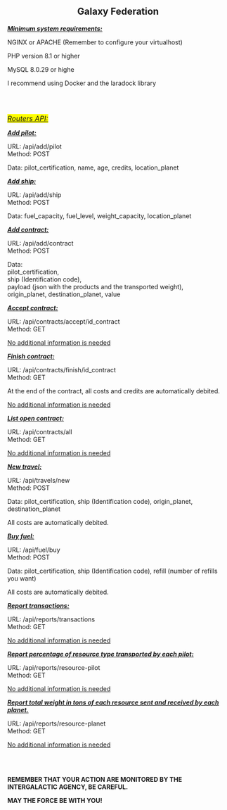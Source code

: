 <h2 style="text-align:center"><strong>Galaxy Federation</strong></h2>

<p><strong><u><em>Minimum system requirements:</em></u></strong></p>
<p>NGINX or APACHE (Remember to configure your virtualhost)</p>
<p>PHP version 8.1 or higher</p>
<p>MySQL 8.0.29 or highe</p>

<p>I recommend using Docker and the laradock library</p>

<br/>
<br/>

<p><em><span style="font-size:16px"><u><span style="background-color:#FFFF00">Routers API:</span></u></span></em></p>


<p><strong><u><em>Add pilot:</em></u></strong></p>
<p>URL: /api/add/pilot<br />
Method: POST</p>
<p>Data: pilot_certification, name, age, credits, location_planet</p>


<p><strong><u><em>Add ship:</em></u></strong></p>
<p>URL: /api/add/ship<br />
Method: POST</p>
<p>Data: fuel_capacity, fuel_level, weight_capacity, location_planet</p>


<p><strong><u><em>Add contract:</em></u></strong></p>
<p>URL: /api/add/contract<br />
Method: POST</p>
<p>Data:<br />
pilot_certification,<br />
ship (Identification code),<br />
payload (json with the products and the transported weight), <br />
origin_planet, destination_planet, value</p>
<p><strong><u><em>Accept contract:</em></u></strong></p>
<p>URL: /api/contracts/accept/id_contract<br />
Method: GET</p>
<p><u>No additional information is needed</u></p>


<p><strong><u><em>Finish contract:</em></u></strong></p>
<p>URL: /api/contracts/finish/id_contract<br />
Method: GET</p>
<p>At the end of the contract, all costs and credits are automatically debited.</p>
<p><u>No additional information is needed</u></p>


<p><strong><u><em>List open contract:</em></u></strong></p>
<p>URL: /api/contracts/all<br />
Method: GET</p>
<p><u>No additional information is needed</u></p>


<p><strong><u><em>New travel:</em></u></strong></p>
<p>URL: /api/travels/new<br />
Method: POST</p>
<p>Data: pilot_certification, ship (Identification code), origin_planet, destination_planet</p>
<p>All costs are automatically debited.</p>


<p><strong><u><em>Buy fuel:</em></u></strong></p>
<p>URL: /api/fuel/buy<br />
Method: POST</p>
<p>Data: pilot_certification, ship (Identification code), refill (number of refills you want)</p>
<p>All costs are automatically debited.</p>


<p><strong><u><em>Report </em></u><em><u>transactions:</u></em></strong></p>
<p>URL: /api/reports/transactions<br />
Method: GET</p>
<p><u>No additional information is needed</u></p>


<p><strong><u><em>Report percentage of resource type transported by each pilot:</u></em></strong></p>
<p>URL: /api/reports/resource-pilot<br />
Method: GET</p>
<p><u>No additional information is needed</u></p>


<p><strong><u><em>Report total weight in tons of each resource sent and received by each planet.</u></em></strong></p>
<p>URL: /api/reports/resource-planet<br />
Method: GET</p>
<p><u>No additional information is needed</u></p>

<br/>
</br/>

<p><strong>REMEMBER THAT YOUR ACTION ARE MONITORED BY THE INTERGALACTIC AGENCY, BE CAREFUL.</strong></p>

<p><strong>MAY THE FORCE BE WITH YOU!</strong></p>
